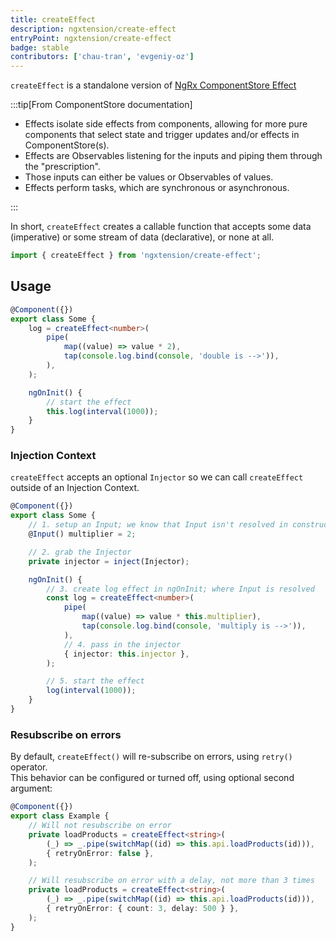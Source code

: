 ```yaml
---
title: createEffect
description: ngxtension/create-effect
entryPoint: ngxtension/create-effect
badge: stable
contributors: ['chau-tran', 'evgeniy-oz']
---
```


`createEffect` is a standalone version of [NgRx ComponentStore Effect](https://ngrx.io/guide/component-store/effect)

:::tip[From ComponentStore documentation]

- Effects isolate side effects from components, allowing for more pure components that select state and trigger updates and/or effects in ComponentStore(s).
- Effects are Observables listening for the inputs and piping them through the "prescription".
- Those inputs can either be values or Observables of values.
- Effects perform tasks, which are synchronous or asynchronous.

:::

In short, `createEffect` creates a callable function that accepts some data (imperative) or some stream of data (declarative), or none at all.

```ts
import { createEffect } from 'ngxtension/create-effect';
```

## Usage

```ts
@Component({})
export class Some {
	log = createEffect<number>(
		pipe(
			map((value) => value * 2),
			tap(console.log.bind(console, 'double is -->')),
		),
	);

	ngOnInit() {
		// start the effect
		this.log(interval(1000));
	}
}
```

### Injection Context

`createEffect` accepts an optional `Injector` so we can call `createEffect` outside of an Injection Context.

```ts
@Component({})
export class Some {
	// 1. setup an Input; we know that Input isn't resolved in constructor
	@Input() multiplier = 2;

	// 2. grab the Injector
	private injector = inject(Injector);

	ngOnInit() {
		// 3. create log effect in ngOnInit; where Input is resolved
		const log = createEffect<number>(
			pipe(
				map((value) => value * this.multiplier),
				tap(console.log.bind(console, 'multiply is -->')),
			),
			// 4. pass in the injector
			{ injector: this.injector },
		);

		// 5. start the effect
		log(interval(1000));
	}
}
```

### Resubscribe on errors

By default, `createEffect()` will re-subscribe on errors, using `retry()` operator.  
This behavior can be configured or turned off, using optional second argument:

```ts
@Component({})
export class Example {
	// Will not resubscribe on error
	private loadProducts = createEffect<string>(
		(_) => _.pipe(switchMap((id) => this.api.loadProducts(id))),
		{ retryOnError: false },
	);

	// Will resubscribe on error with a delay, not more than 3 times
	private loadProducts = createEffect<string>(
		(_) => _.pipe(switchMap((id) => this.api.loadProducts(id))),
		{ retryOnError: { count: 3, delay: 500 } },
	);
}
```
